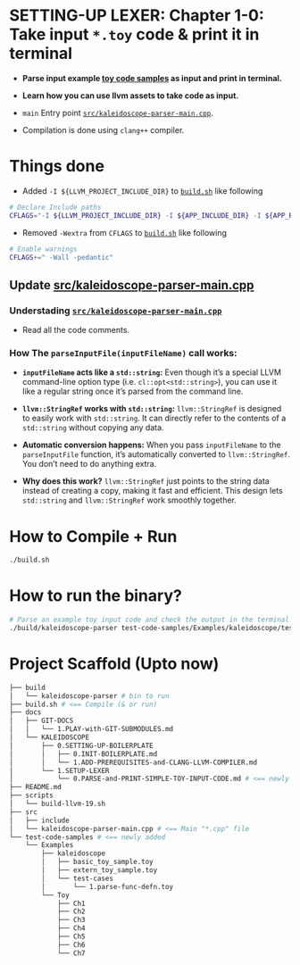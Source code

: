# SETTING-UP LEXER: Chapter 1-0: Take input `*.toy` code & print it in terminal

- **Parse input example [toy code samples](../../../test-code-samples/Examples/kaleidoscope) as input and print in terminal.**

- **Learn how you can use llvm assets to take code as input.**

- `main` Entry point [`src/kaleidoscope-parser-main.cpp`](src/kaleidoscope-parser-main.cpp).

- Compilation is done using `clang++` compiler.


# Things done

- Added `-I ${LLVM_PROJECT_INCLUDE_DIR}` to [`build.sh`](../../../build.sh) like following

```sh
# Declare Include paths
CFLAGS="-I ${LLVM_PROJECT_INCLUDE_DIR} -I ${APP_INCLUDE_DIR} -I ${APP_ROOT_DIR}"
```

- Removed `-Wextra` from `CFLAGS` to [`build.sh`](../../../build.sh) like following

```sh
# Enable warnings
CFLAGS+=" -Wall -pedantic"
```

## Update [src/kaleidoscope-parser-main.cpp](../../../src/kaleidoscope-parser-main.cpp)

### Understading [`src/kaleidoscope-parser-main.cpp`](../../../src/kaleidoscope-parser-main.cpp)

- Read all the code comments.

### How The `parseInputFile(inputFileName)` call works:

- **`inputFileName` acts like a `std::string`:** Even though it’s a special LLVM command-line option type (i.e. `cl::opt<std::string>`), you can use it like a regular string once it’s parsed from the command line.

- **`llvm::StringRef` works with `std::string`:** `llvm::StringRef` is designed to easily work with `std::string`. It can directly refer to the contents of a `std::string` without copying any data.

- **Automatic conversion happens:** When you pass `inputFileName` to the `parseInputFile` function, it’s automatically converted to `llvm::StringRef`. You don’t need to do anything extra.

- **Why does this work?** `llvm::StringRef` just points to the string data instead of creating a copy, making it fast and efficient. This design lets `std::string` and `llvm::StringRef` work smoothly together.



# How to Compile + Run

```sh
./build.sh
```


# How to run the binary?

```sh
# Parse an example toy input code and check the output in the terminal
./build/kaleidoscope-parser test-code-samples/Examples/kaleidoscope/test-cases/1.parse-func-defn.toy
```


# Project Scaffold (Upto now)

```sh
├── build
│   └── kaleidoscope-parser # bin to run
├── build.sh # <== Compile (& or run)
├── docs
│   ├── GIT-DOCS
│   │   └── 1.PLAY-with-GIT-SUBMODULES.md
│   └── KALEIDOSCOPE
│       ├── 0.SETTING-UP-BOILERPLATE
│       │   ├── 0.INIT-BOILERPLATE.md
│       │   └── 1.ADD-PREREQUISITES-and-CLANG-LLVM-COMPILER.md
│       └── 1.SETUP-LEXER
│           └── 0.PARSE-and-PRINT-SIMPLE-TOY-INPUT-CODE.md # <== newly added doc
├── README.md
├── scripts
│   └── build-llvm-19.sh
├── src
│   ├── include
│   └── kaleidoscope-parser-main.cpp # <== Main "*.cpp" file
└── test-code-samples # <== newly added
    └── Examples
        ├── kaleidoscope
        │   ├── basic_toy_sample.toy
        │   ├── extern_toy_sample.toy
        │   └── test-cases
        │       └── 1.parse-func-defn.toy
        └── Toy
            ├── Ch1
            ├── Ch2
            ├── Ch3
            ├── Ch4
            ├── Ch5
            ├── Ch6
            └── Ch7
```